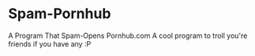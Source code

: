 # Spam-Pornhub
A Program That Spam-Opens Pornhub.com    A cool program to troll you're friends if you have any :P
